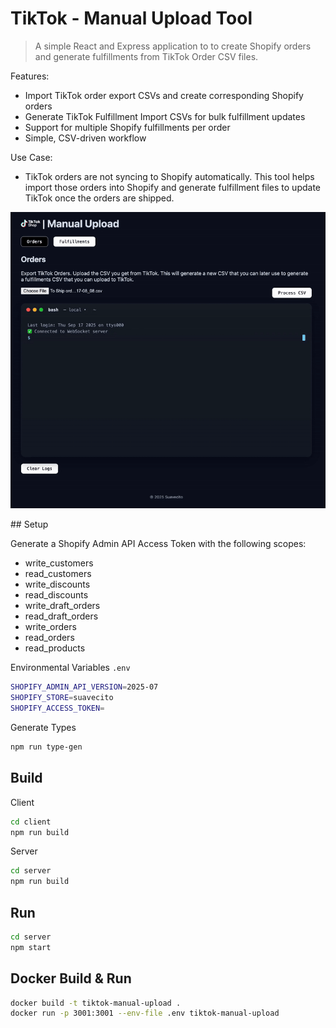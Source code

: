 # TikTok - Manual Upload Tool
> A simple React and Express application to to create Shopify orders and generate fulfillments from TikTok Order CSV files.

Features:

- Import TikTok order export CSVs and create corresponding Shopify orders
- Generate TikTok Fulfillment Import CSVs for bulk fulfillment updates
- Support for multiple Shopify fulfillments per order
- Simple, CSV-driven workflow

Use Case: 
- TikTok orders are not syncing to Shopify automatically. This tool helps import those orders into Shopify and generate fulfillment files to update TikTok once the orders are shipped.


<p align="center">
  <img src="./screenshots/screenshot.gif" alt="TikTok Manual Upload Orders" width="1200">
</p>
## Setup

Generate a Shopify Admin API Access Token with the following scopes:

- write_customers
- read_customers
- write_discounts
- read_discounts
- write_draft_orders
- read_draft_orders
- write_orders
- read_orders
- read_products

Environmental Variables `.env`

```bash
SHOPIFY_ADMIN_API_VERSION=2025-07
SHOPIFY_STORE=suavecito
SHOPIFY_ACCESS_TOKEN=
```

Generate Types

```bash
npm run type-gen
```

## Build

Client

```bash
cd client
npm run build
```

Server

```bash
cd server
npm run build
```

## Run

```bash
cd server
npm start
```

## Docker Build & Run

```bash
docker build -t tiktok-manual-upload .
docker run -p 3001:3001 --env-file .env tiktok-manual-upload
```